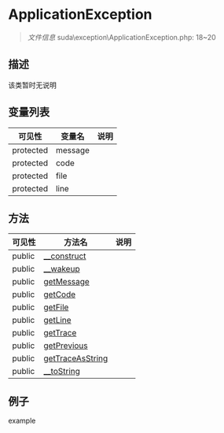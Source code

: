 #  ApplicationException 

> *文件信息* suda\exception\ApplicationException.php: 18~20





## 描述



该类暂时无说明
 
## 变量列表
| 可见性 |  变量名   | 说明 |
|--------|----|------|
 | protected    | message | | 
 | protected    | code | | 
 | protected    | file | | 
 | protected    | line | | 
## 方法

 
| 可见性 | 方法名 | 说明 |
|--------|-------|------|
 |  public  |[__construct](ApplicationException/__construct.md) |  |
 |  public  |[__wakeup](ApplicationException/__wakeup.md) |  |
 |  public  |[getMessage](ApplicationException/getMessage.md) |  |
 |  public  |[getCode](ApplicationException/getCode.md) |  |
 |  public  |[getFile](ApplicationException/getFile.md) |  |
 |  public  |[getLine](ApplicationException/getLine.md) |  |
 |  public  |[getTrace](ApplicationException/getTrace.md) |  |
 |  public  |[getPrevious](ApplicationException/getPrevious.md) |  |
 |  public  |[getTraceAsString](ApplicationException/getTraceAsString.md) |  |
 |  public  |[__toString](ApplicationException/__toString.md) |  |
## 例子

example